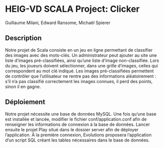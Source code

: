 # HEIG-VD SCALA Project: Clicker

Guillaume Milani, Edward Ransome, Michaël Spierer

## Description
Notre projet de Scala consiste en un jeu en ligne permettant de classifier des images avec des mots-clés. Un administrateur peut ajouter au site une liste d’images pré-classifiées, ainsi qu’une liste d’image non-classifiée.
Lors du jeu, les joueurs doivent sélectionner, dans une grille d’images, celles qui correspondent au mot clé indiqué. Les images pré-classifiées permettent de contrôler que l’utilisateur ne rentre pas des informations aléatoirement : s’il n’a pas classifié correctement les images connues, il perd des points, sinon il en gagne.

## Déploiement
Notre projet nécessite une base de données MySQL. Une fois qu’une base est installée et lancée, modifier le fichier conf/application.conf afin de renseigner les informations de connexion à la base de données. 
Lancer ensuite le projet Play situé dans le dossier server afin de déployer l’application. À la première connexion, Evolutions proposera l’application d’un script SQL créant les tables nécessaires dans le base de données.
